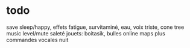 # todo
save sleep/happy, effets fatigue, survitaminé, eau, voix triste, cone tree
music level/mute
saleté
jouets: boitasik, bulles
online
maps
plus commandes vocales
nuit